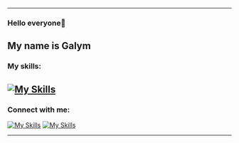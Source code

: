 ------------------------------------------------------------------------------------------------------------------
### Hello everyone👋
My name is Galym
------------------------------------------------------------------------------------------------------------------
### My skills:
[![My Skills](https://skillicons.dev/icons?i=js,react,vue,mongodb,html,css,java,mysql,github,linux,windows,figma,tailwind,nuxt)](https://skillicons.dev)
------------------------------------------------------------------------------------------------------------------
### Connect with me:
[![My Skills](https://skillicons.dev/icons?i=gmail)](https://mail.google.com/mail/u/0/#search/galymsakitzhan%40gmail.com)
[![My Skills](https://skillicons.dev/icons?i=linkedin)](https://www.linkedin.com/in/galym-sakitzhan-78a0a8296/)

------------------------------------------------------------------------------------------------------------------
